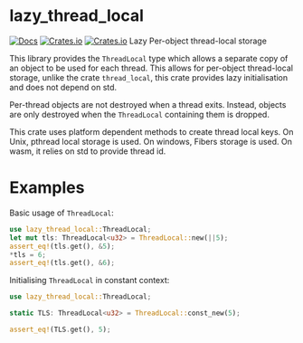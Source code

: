 # lazy_thread_local
[![Docs](https://docs.rs/pegy/badge.svg)](https://docs.rs/pegy)
[![Crates.io](https://img.shields.io/crates/v/lazy_thread_local)](https://crates.io/crates/lazy_thread_local)
[![Crates.io](https://img.shields.io/crates/d/lazy_thread_local)](https://crates.io/crates/lazy_thread_local)
Lazy Per-object thread-local storage

This library provides the `ThreadLocal` type which allows a separate copy of
an object to be used for each thread. This allows for per-object
thread-local storage, unlike the crate `thread_local`, this crate provides
lazy initialisation and does not depend on std. 

Per-thread objects are not destroyed when a thread exits. Instead, objects
are only destroyed when the `ThreadLocal` containing them is dropped.

This crate uses platform dependent methods to create thread local keys.
On Unix, pthread local storage is used. On windows, Fibers storage is used.
On wasm, it relies on std to provide thread id.

# Examples

Basic usage of `ThreadLocal`:

```rust
use lazy_thread_local::ThreadLocal;
let mut tls: ThreadLocal<u32> = ThreadLocal::new(||5);
assert_eq!(tls.get(), &5);
*tls = 6;
assert_eq!(tls.get(), &6);
```

Initialising `ThreadLocal` in constant context:

```rust
use lazy_thread_local::ThreadLocal;

static TLS: ThreadLocal<u32> = ThreadLocal::const_new(5);

assert_eq!(TLS.get(), 5);
```
